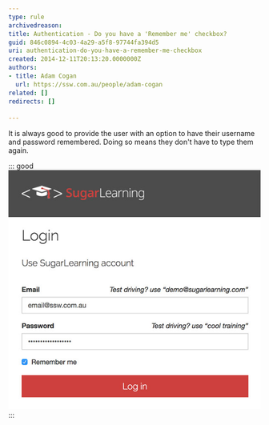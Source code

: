 ```yaml
---
type: rule
archivedreason: 
title: Authentication - Do you have a 'Remember me' checkbox?
guid: 846c0894-4c03-4a29-a5f8-97744fa394d5
uri: authentication-do-you-have-a-remember-me-checkbox
created: 2014-12-11T20:13:20.0000000Z
authors:
- title: Adam Cogan
  url: https://ssw.com.au/people/adam-cogan
related: []
redirects: []

---
```


It is always good to provide the user with an option to have their username and password remembered. Doing so means they don't have to type them again.

<!--endintro-->


::: good  
![Figure: 'Remember me' checkbox in a Web Form](/rules/authentication-do-you-have-a-remember-me-checkbox/sugarlearning-rememberme.jpg)  
:::

